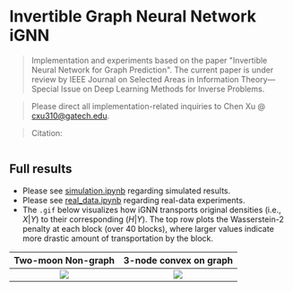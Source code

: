 # Invertible Graph Neural Network iGNN
> Implementation and experiments based on the paper "Invertible Neural Network for Graph Prediction". The current paper is under review by IEEE Journal on Selected Areas in Information Theory—Special Issue on Deep Learning Methods for Inverse Problems. 

> Please direct all implementation-related inquiries to Chen Xu @ cxu310@gatech.edu.

> Citation:
```

```
<!-- ## Table of Contents
* [Full results](#full-results)
 -->
## Full results
- Please see [simulation.ipynb](https://github.com/hamrel-cxu/Invertible-Graph-Neural-Network-iGNN/blob/main/simulation.ipynb) regarding simulated results.
- Please see [real_data.ipynb](https://github.com/hamrel-cxu/Invertible-Graph-Neural-Network-iGNN/blob/main/real_data.ipynb) regarding real-data experiments.
- The `.gif` below visualizes how iGNN transports original densities (i.e., $X|Y$) to their corresponding ($H|Y$). The top row plots the Wasserstein-2 penalty at each block (over 40 blocks), where larger values indicate more drastic amount of transportation by the block.

<!-- ![Alt Text](https://github.com/hamrel-cxu/Invertible-Graph-Neural-Network-iGNN/blob/main/Two-moon-illustration.gif)

 -->
Two-moon Non-graph          |  3-node convex on graph
:-------------------------:|:-------------------------:
![](https://github.com/hamrel-cxu/Invertible-Graph-Neural-Network-iGNN/blob/main/Two-moon-illustration.gif)  |  ![](https://github.com/hamrel-cxu/Invertible-Graph-Neural-Network-iGNN/blob/main/Graph-illustration.gif)
